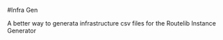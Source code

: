 #Infra Gen  

A better way to generata infrastructure csv files for the Routelib Instance Generator 
